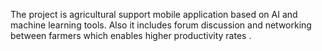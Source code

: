 The project is agricultural support mobile application based on AI and machine learning tools. Also it includes forum discussion and networking between farmers which enables higher productivity rates .
